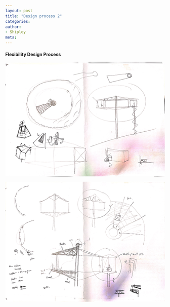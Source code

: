 ```yaml
---
layout: post
title: "Design process 2"
categories:
author:
- Shipley
meta:
---
```

#### Flexibility Design Process

<a href=""> <img src="https://github.com/Shipley-XinyuWang/3yr-Studio-Flexibility/blob/master/assets/P2.jpg?raw=true" alt="HTML tutorial" style="width:1080px;"></a>

<a href=""> <img src="https://github.com/Shipley-XinyuWang/3yr-Studio-Flexibility/blob/master/assets/P3.jpg?raw=true" alt="HTML tutorial" style="width:1080px;"></a>
